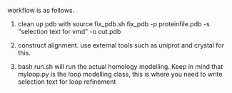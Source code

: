workflow is as follows. 

1.  clean up pdb with 
	source fix_pdb.sh
	fix_pdb -p proteinfile.pdb -s "selection text for vmd" -o out.pdb

2. construct alignment. use external tools such as uniprot and crystal for this.

3. bash run.sh will run the actual homology modelling. Keep in mind that myloop.py is the loop modelling class, this is where you need to write selection text for loop refinement 
